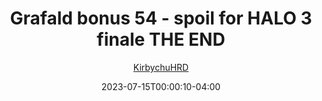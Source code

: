 ---
title: "Grafald bonus 54 - spoil for HALO 3 finale THE END"
type: "image"
date: 2023-07-15T00:00:10-04:00
draft: false
categories:
- comics
- collaborations
tags:
- grafald
image_path: "../img/2023/bonus_54.png"
alt_text: ""
author: "[KirbychuHRD](https://cohost.org/KirbychuHRD)"
---